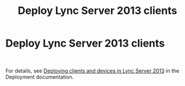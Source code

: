 ﻿---
title: Deploy Lync Server 2013 clients
TOCTitle: Deploy Lync Server 2013 clients
ms:assetid: c80a245e-df41-4d61-bd54-bf87b1757819
ms:mtpsurl: https://technet.microsoft.com/en-us/library/JJ205255(v=OCS.15)
ms:contentKeyID: 48185375
ms.date: 07/23/2014
mtps_version: v=OCS.15
---

# Deploy Lync Server 2013 clients

 


For details, see [Deploying clients and devices in Lync Server 2013](lync-server-2013-deploying-clients-and-devices.md) in the Deployment documentation.


